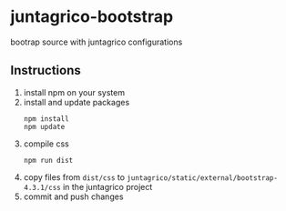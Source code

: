 # juntagrico-bootstrap
bootrap source with juntagrico configurations

## Instructions

1. install npm on your system
2. install and update packages
    ```
    npm install
    npm update
    ```
3. compile css
    ```
    npm run dist
    ```
4. copy files from `dist/css` to `juntagrico/static/external/bootstrap-4.3.1/css` in the juntagrico project 
5. commit and push changes


